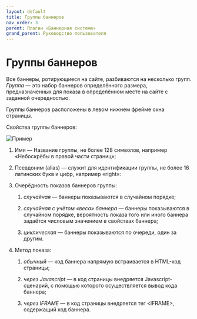 ```yaml
---
layout: default
title: Группы баннеров
nav_order: 3
parent: Плагин «Баннерная система»
grand_parent: Руководство пользователя
---
```


# Группы баннеров

Все баннеры, ротирующиеся на сайте, разбиваются на несколько групп. *Группа* — это набор баннеров определённого размера, предназначенных для показа в определённом месте на сайте с заданной очередностью.

Группы баннеров расположены в левом нижнем фрейме окна страницы.

Свойства группы баннеров:

![Пример]({{site.baseurl}}/images/p-2.png)

1. Имя — Название группы, не более 128 символов, например «Небоскрёбы в правой части страниц»;

2. Псевдоним (alias) — служит для идентификации группы, не более 16 латинских букв и цифр, например «right»:

3. Очерёдность показов баннеров группы:

	1. *случайная* — баннеры показываются в случайном порядке;

	2. *случайная с учётом «веса» баннера* — баннеры показываются в случайном порядке, вероятность показа того или иного баннера задаётся числовым значением в свойствах баннера;

	3. *циклическая* — баннеры показываются по очереди, один за другим.

4. Метод показа:

	1. *обычный* — код баннера напрямую встраивается в HTML-код страницы;

	2. *через Javascript* — в код страницы внедряется Javascript-сценарий, с помощью которого осуществляется вывод кода баннера;

	3. *через IFRAME* — в код страницы внедряется тег \<IFRAME\>, содержащий код баннера.